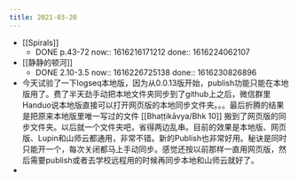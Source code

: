 ```yaml
---
title: 2021-03-20
---
```


- [[Spirals]]
    - DONE p.43-72
      now:: 1616216171212
      done:: 1616224062107
- [[静静的顿河]]
    - DONE 2.10-3.5
      now:: 1616226725138
      done:: 1616230826896
- 今天试验了一下logseq本地版，因为从0.0.13版开始，publish功能只能在本地版用了。费了半天劲手动把本地文件夹同步到了github上之后，微信群里Handuo说本地版直接可以打开网页版的本地同步文件夹。。。最后折腾的结果是把原来本地版里唯一写过的文件 [[Bhaṭṭikāvya/Bhk 10]] 搬到了网页版的同步文件夹。以后就一个文件夹吧，省得两边乱串。目前的效果是本地版、网页版、Lupin和山师云都通用，非常不错。新的Publish也非常好用。秘诀是同时只能开一个，每次关闭都马上手动同步。感觉还按以前那样一直用网页版，然后需要publish或者去学校远程用的时候再同步本地和山师云就好了。
-